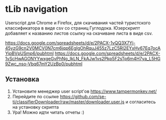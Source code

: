 # tLib navigation

Userscript для Chrome и Firefox, для скачивания частей туристского классификатора в виде csv со страниц Гуглодока.
Юзерскрипт добавляет к названию листов ссылку на скачиване листа в виде csv.

https://docs.google.com/spreadsheets/d/e/2PACX-1vQQ3X7Yj-45yzG9cn2V0MCV0N7cm6jqp6EgIgOhRquJ455z7LzC5RI2EYxHv67Eq7ocAYipBVpUSmp6/pubhtml
https://docs.google.com/spreadsheets/d/e/2PACX-1vScHwAGONYYwxgeGvPhNg_IkLN_FkAJw1vs2Pkp5F2sTp6m4H7ya_L5HG9Zwc_nso-Vbq67mY2UzBp0/pubhtml



## Установка
1. Установите менеджер user script'ов https://www.tampermonkey.net/
2. Перейдите по ссылке https://github.com/se-ti/classifierDownloader/raw/master/downloader.user.js и согласитесь на установку скрипта 
3. Ура! Можно идти читать отчеты :)
